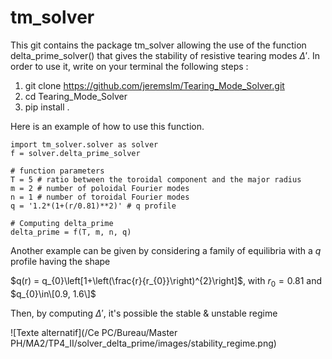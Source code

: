 # tm_solver
This git contains the package tm_solver allowing the use of the function delta_prime_solver() that gives the stability of resistive tearing modes $\Delta'$. 
In order to use it, write on your terminal the following steps :
1. git clone https://github.com/jeremslm/Tearing_Mode_Solver.git
2. cd Tearing_Mode_Solver
3. pip install . 

Here is an example of how to use this function. 

```
import tm_solver.solver as solver
f = solver.delta_prime_solver

# function parameters
T = 5 # ratio between the toroidal component and the major radius
m = 2 # number of poloidal Fourier modes
n = 1 # number of toroidal Fourier modes
q = '1.2*(1+(r/0.81)**2)' # q profile

# Computing delta_prime
delta_prime = f(T, m, n, q) 
```
Another example can be given by considering a family of equilibria with a $q$ profile having the shape 

$q(r) = q_{0}\left[1+\left(\frac{r}{r_{0}}\right)^{2}\right]$, with $r_{0}=0.81$ and $q_{0}\in\[0.9, 1.6\]$

Then, by computing $\Delta'$, it's possible the stable & unstable regime 

![Texte alternatif](/Ce PC/Bureau/Master PH/MA2/TP4_II/solver_delta_prime/images/stability_regime.png)
